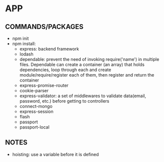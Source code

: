 # APP

## COMMANDS/PACKAGES

- npm init
- npm install:
  - express: backend framework
  - lodash
  - dependable: prevent the need of invoking require('name') in multiple files. Dependable can create a container (an array) that holds dependencies, loop through each and create module/require/register each of them, then register and return the container
  - express-promise-router
  - cookie-parser
  - express-validator: a set of middlewares to validate data(email, password, etc.) before getting to controllers
  - connect-mongo
  - express-session
  - flash
  - passport
  - passport-local

## NOTES

- hoisting: use a variable before it is defined
